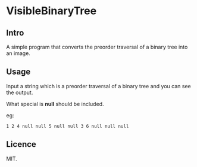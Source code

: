 # VisibleBinaryTree

## Intro

A simple program that converts the preorder traversal of a binary tree into an image.

## Usage

Input a string which is a preorder traversal of a binary tree and you can see the output.

What special is **null** should be included.

eg:

```shell
1 2 4 null null 5 null null 3 6 null null null
```

## Licence

MIT.

